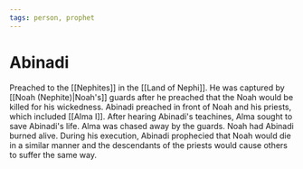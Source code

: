 ```yaml
---
tags: person, prophet
---
```


# Abinadi
Preached to the [[Nephites]] in the [[Land of Nephi]].  He was captured by [[Noah (Nephite)|Noah's]] guards after he preached that the Noah would be killed for his wickedness. Abinadi preached in front of Noah and his priests, which included [[Alma I]].  After hearing Abinadi's teachines, Alma sought to save Abinadi's life.  Alma was chased away by the guards.  Noah had Abinadi burned alive.  During his execution, Abinadi prophecied that Noah would die in a similar manner and the descendants of the priests would cause others to suffer the same way.